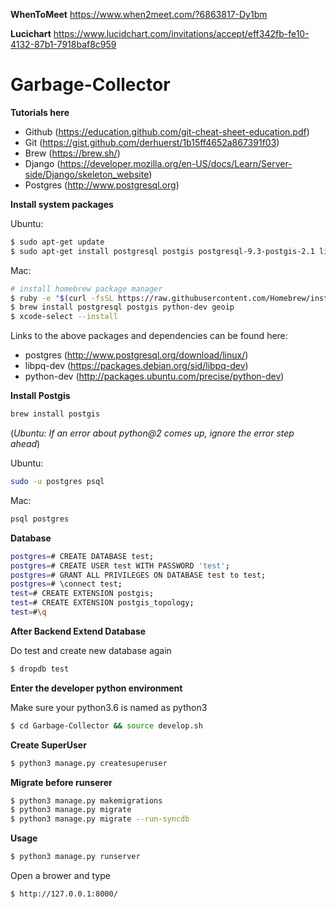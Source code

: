 **WhenToMeet**
https://www.when2meet.com/?6863817-Dy1bm

**Lucichart**
https://www.lucidchart.com/invitations/accept/eff342fb-fe10-4132-87b1-7918baf8c959

# Garbage-Collector
**Tutorials here**
- Github (https://education.github.com/git-cheat-sheet-education.pdf) 
- Git (https://gist.github.com/derhuerst/1b15ff4652a867391f03)
- Brew (https://brew.sh/)
- Django (https://developer.mozilla.org/en-US/docs/Learn/Server-side/Django/skeleton_website)
- Postgres   (http://www.postgresql.org)

**Install system packages**

Ubuntu:
```sh
$ sudo apt-get update
$ sudo apt-get install postgresql postgis postgresql-9.3-postgis-2.1 libpq-dev python-dev
```

Mac:
```sh
# install homebrew package manager
$ ruby -e "$(curl -fsSL https://raw.githubusercontent.com/Homebrew/install/master/install)"
$ brew install postgresql postgis python-dev geoip
$ xcode-select --install
```

Links to the above packages and dependencies can be found here:

- postgres   (http://www.postgresql.org/download/linux/)
- libpq-dev  (https://packages.debian.org/sid/libpq-dev)
- python-dev (http://packages.ubuntu.com/precise/python-dev)


**Install Postgis**

```sh
brew install postgis
```
(*Ubuntu: If an error about python@2 comes up, ignore the error step ahead*)


Ubuntu:
```sh
sudo -u postgres psql
```
Mac:
```sh
psql postgres
```


**Database**
```sh
postgres=# CREATE DATABASE test;
postgres=# CREATE USER test WITH PASSWORD 'test';
postgres=# GRANT ALL PRIVILEGES ON DATABASE test to test;
postgres=# \connect test;
test=# CREATE EXTENSION postgis;
test=# CREATE EXTENSION postgis_topology;
test=#\q
```

**After Backend Extend Database**

Do test and create new database again
```sh
$ dropdb test
```

**Enter the developer python environment**

Make sure your python3.6 is named as python3

```sh
$ cd Garbage-Collector && source develop.sh
```

**Create SuperUser**

```sh
$ python3 manage.py createsuperuser
```


**Migrate before runserer**

```sh
$ python3 manage.py makemigrations
$ python3 manage.py migrate
$ python3 manage.py migrate --run-syncdb
```


**Usage**
```sh
$ python3 manage.py runserver
```

Open a brower and type 

```sh
$ http://127.0.0.1:8000/
```

